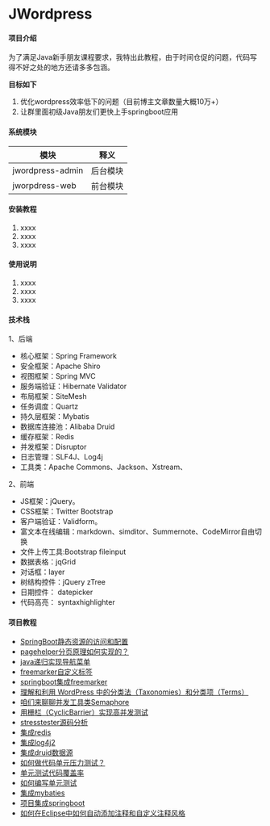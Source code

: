 # JWordpress

#### 项目介绍
为了满足Java新手朋友课程要求，我特出此教程，由于时间仓促的问题，代码写得不好之处的地方还请多多包涵。

 **目标如下** 
1. 优化wordpress效率低下的问题（目前博主文章数量大概10万+）
2. 让群里面初级Java朋友们更快上手springboot应用

#### 系统模块

| 模块         | 释义                      |
| ---------- | ----------------------- |
|jwordpress-admin | 后台模块 |
| jworpdress-web | 前台模块               |


#### 安装教程

1. xxxx
2. xxxx
3. xxxx

#### 使用说明

1. xxxx
2. xxxx
3. xxxx

#### 技术栈
1、后端

- 核心框架：Spring Framework
- 安全框架：Apache Shiro
- 视图框架：Spring MVC
- 服务端验证：Hibernate Validator
- 布局框架：SiteMesh
- 任务调度：Quartz
- 持久层框架：Mybatis
- 数据库连接池：Alibaba Druid
- 缓存框架：Redis
- 并发框架：Disruptor
- 日志管理：SLF4J、Log4j
- 工具类：Apache Commons、Jackson、Xstream、

2、前端

- JS框架：jQuery。
- CSS框架：Twitter Bootstrap
- 客户端验证：Validform。
- 富文本在线编辑：markdown、simditor、Summernote、CodeMirror自由切换
- 文件上传工具:Bootstrap fileinput
- 数据表格：jqGrid
- 对话框：layer
- 树结构控件：jQuery zTree
- 日期控件： datepicker
- 代码高亮： syntaxhighlighter


#### 项目教程

- [SpringBoot静态资源的访问和配置](http://www.liuhaihua.cn/archives/532855.html)
- [pagehelper分页原理如何实现的？](http://www.liuhaihua.cn/archives/531953.html)
- [java递归实现导航菜单](http://www.liuhaihua.cn/archives/531242.html)
- [freemarker自定义标签](http://www.liuhaihua.cn/archives/531237.html)
- [springboot集成freemarker](http://www.liuhaihua.cn/archives/530369.html)
- [理解和利用 WordPress 中的分类法（Taxonomies）和分类项（Terms）](http://www.liuhaihua.cn/archives/529634.html)
- [咱们来聊聊并发工具类Semaphore](http://www.liuhaihua.cn/archives/526709.html)
- [用栅栏（CyclicBarrier）实现高并发测试](http://www.liuhaihua.cn/archives/526509.html)
- [stresstester源码分析](http://www.liuhaihua.cn/archives/526445.html)
- [集成redis](http://www.liuhaihua.cn/archives/526354.html)
- [集成log4j2](http://www.liuhaihua.cn/archives/526350.html)
- [集成druid数据源](http://www.liuhaihua.cn/archives/526346.html)
- [如何做代码单元压力测试？](http://www.liuhaihua.cn/archives/526220.html)
- [单元测试代码覆盖率](http://www.liuhaihua.cn/archives/526212.html)
- [如何编写单元测试](http://www.liuhaihua.cn/archives/526146.html)
- [集成mybaties](http://www.liuhaihua.cn/archives/526121.html)
- [项目集成springboot](http://www.liuhaihua.cn/archives/525963.html)
- [如何在Eclipse中如何自动添加注释和自定义注释风格](http://www.liuhaihua.cn/archives/525179.html)
